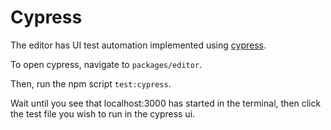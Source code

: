 # Cypress

The editor has UI test automation implemented using [cypress](https://www.cypress.io/).

To open cypress, navigate to `packages/editor`.

Then, run the npm script `test:cypress`.

Wait until you see that localhost:3000 has started in the terminal, then click the test file you wish to run in the cypress ui.
